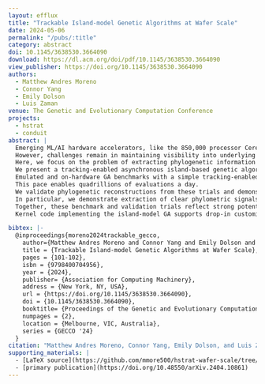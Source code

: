 ```yaml
---
layout: efflux
title: "Trackable Island-model Genetic Algorithms at Wafer Scale"
date: 2024-05-06
permalink: "/pubs/:title"
category: abstract
doi: 10.1145/3638530.3664090
download: https://dl.acm.org/doi/pdf/10.1145/3638530.3664090
view_publisher: https://doi.org/10.1145/3638530.3664090
authors:
  - Matthew Andres Moreno
  - Connor Yang
  - Emily Dolson
  - Luis Zaman
venue: The Genetic and Evolutionary Computation Conference
projects:
  - hstrat
  - conduit
abstract: |
  Emerging ML/AI hardware accelerators, like the 850,000 processor Cerebras Wafer-Scale Engine (WSE), hold great promise to scale up the capabilities of evolutionary computation.
  However, challenges remain in maintaining visibility into underlying evolutionary processes while efficiently utilizing these platforms’ large processor counts.
  Here, we focus on the problem of extracting phylogenetic information from digital evolution on the WSE platform.
  We present a tracking-enabled asynchronous island-based genetic algorithm (GA) framework for WSE hardware.
  Emulated and on-hardware GA benchmarks with a simple tracking-enabled agent model clock upwards of 1 million generations a minute for population sizes reaching 16 million.
  This pace enables quadrillions of evaluations a day.
  We validate phylogenetic reconstructions from these trials and demonstrate their suitability for inference of underlying evolutionary conditions.
  In particular, we demonstrate extraction of clear phylometric signals that differentiate wafer-scale runs with adaptive dynamics enabled versus disabled.
  Together, these benchmark and validation trials reflect strong potential for highly scalable evolutionary computation that is both efficient and observable.
  Kernel code implementing the island-model GA supports drop-in customization to support any fixed-length genome content and fitness criteria, allowing it to be leveraged to advance research interests across the community.

bibtex: |-
  @inproceedings{moreno2024trackable_gecco,
    author={Matthew Andres Moreno and Connor Yang and Emily Dolson and Luis Zaman},
    title = {Trackable Island-model Genetic Algorithms at Wafer Scale},
    pages = {101-102},
    isbn = {9798400704956},
    year = {2024},
    publisher= {Association for Computing Machinery},
    address = {New York, NY, USA},
    url = {https://doi.org/10.1145/3638530.3664090},
    doi = {10.1145/3638530.3664090},
    booktitle= {Proceedings of the Genetic and Evolutionary Computation Conference Companion},
    numpages = {2},
    location = {Melbourne, VIC, Australia},
    series = {GECCO '24}
  }
citation: "Matthew Andres Moreno, Connor Yang, Emily Dolson, and Luis Zaman. 2024. Trackable Island-model Genetic Algorithms at Wafer Scale. In Proceedings of the Companion Conference on Genetic and Evolutionary Computation (GECCO '24 Companion). Association for Computing Machinery, New York, NY, USA. https://doi.org/10.1145/3638530.3664090"
supporting_materials: |
  - [LaTeX source](https://github.com/mmore500/hstrat-wafer-scale/tree/tex-extended-abstract) [via GitHub <i class="icon-github-1"></i>](https://github.com/)
  - [primary publication](https://doi.org/10.48550/arXiv.2404.10861)
---
```

